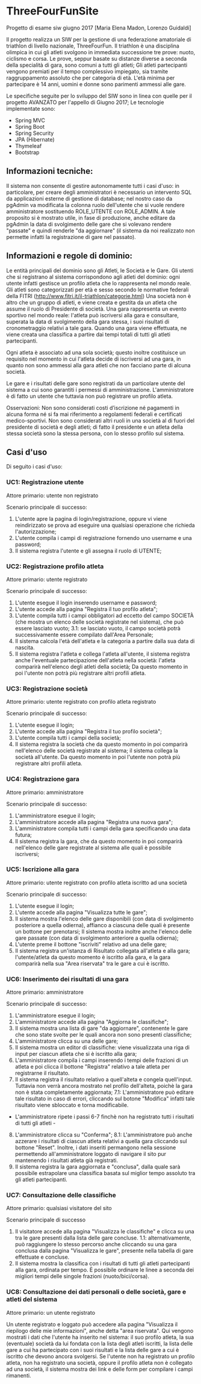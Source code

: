 # ThreeFourFunSite 
Progetto di esame siw giugno 2017 [Maria Elena Madon, Lorenzo Guidaldi]

Il progetto realizza un SIW per la gestione di una federazione amatoriale di triathlon di livello nazionale, ThreeFourFun.
Il triathlon è una disciplina olimpica in cui gli atleti svolgono in immediata successione tre prove: nuoto, ciclismo e corsa. Le prove, seppur basate su distanze diverse a seconda della specialità di gara, sono comuni a tutti gli atleti; Gli atleti partecipanti vengono premiati per il tempo complessivo impiegato, sia tramite raggruppamento assoluto che per categoria di età. L'età minima per partecipare è 14 anni, uomini e donne sono parimenti ammessi alle gare.

Le specifiche seguite per lo sviluppo del SIW sono in linea con quelle per il progetto AVANZATO per l'appello di Giugno 2017;
Le tecnologie implementate sono:
  - Spring MVC
  - Spring Boot
  - Spring Security
  - JPA (Hibernate)
  - Thymeleaf
  - Bootstrap

## Informazioni tecniche:
  Il sistema non consente di gestire autonomamente tutti i casi d'uso: in particolare, per creare degli amministratori è necessario un intervento SQL da applicazioni esterne di gestione di database; nel nostro caso da pgAdmin va modificata la colonna ruolo dell'utente che si vuole rendere amministratore sostituendo ROLE_UTENTE con ROLE_ADMIN.
  A tale proposito si è mostrato utile, in fase di produzione, anche editare da pgAdmin la data di svolgimento delle gare che si volevano rendere "passate" e quindi renderle "da aggiornare" (il sistema da noi realizzato non permette infatti la registrazione di gare nel passato).
  
## Informazioni e regole di dominio:
  Le entità principali del dominio sono gli Atleti, le Società e le Gare.
  Gli utenti che si registrano al sistema corrispondono agli atleti del dominio: ogni utente infatti gestisce un profilo atleta che lo rappresenta nel mondo reale. Gli atleti sono categorizzati per età e sesso secondo le normative federali della FITRI (http://www.fitri.it/il-triathlon/categorie.html)
  Una società non è altro che un gruppo di atleti, e viene creata e gestita da un atleta che assume il ruolo di Presidente di società.
  Una gara rappresenta un evento sportivo nel mondo reale: l'atleta può iscriversi alla gara e consultare, superata la data di svolgimento della gara stessa, i suoi risultati di cronometraggio relativi a tale gara.
  Quando una gara viene effettuata, ne viene creata una classifica a partire dai tempi totali di tutti gli atleti partecipanti.
  
  Ogni atleta è associato ad una sola società; questo inoltre costituisce un requisito nel momento in cui l'atleta decide di iscriversi ad una gara, in quanto non sono ammessi alla gara atleti che non facciano parte di alcuna società.
  
  Le gare e i risultati delle gare sono registrati da un particolare utente del sistema a cui sono garantiti i permessi di amministrazione. L'amministratore è di fatto un utente che tuttavia non può registrare un profilo atleta.
  
  Osservazioni: Non sono considerati costi d’iscrizione né pagamenti in alcuna forma né si fa mai riferimento a regolamenti federali e  certificati medico-sportivi. Non sono considerati altri ruoli in una società al di fuori del presidente di società e degli atleti; di   fatto il presidente e un atleta della stessa società sono la stessa persona, con lo stesso profilo sul sistema.
 
## Casi d'uso 
Di seguito i casi d'uso:

### UC1: Registrazione utente
Attore primario: utente non registrato

  Scenario principale di successo:
  1. L'utente apre la pagina di login/registrazione, oppure vi viene reindirizzato se prova ad eseguire una qualsiasi operazione che richieda l'autorizzazione;
  2. L'utente compila i campi di registrazione fornendo uno username e una password;
  3. Il sistema registra l'utente e gli assegna il ruolo di UTENTE;
  
### UC2: Registrazione profilo atleta
Attore primario: utente registrato

  Scenario principale di successo:
  1. L'utente esegue il login inserendo username e password;
  2. L'utente accede alla pagina "Registra il tuo profilo atleta";
  3. L'utente compila tutti i campi obbligatori ad eccetto del campo SOCIETÀ (che mostra un elenco delle società registrate nel sistema), che può essere lasciato vuoto;
    3.1: se lasciato vuoto, il campo società potrà successivamente essere compilato dall'Area Personale;
  4. Il sistema calcola l'età dell'atleta e la categoria a partire dalla sua data di nascita.
  5. Il sistema registra l'atleta e collega l'atleta all'utente, il sistema registra anche l'eventuale partecipazione dell'atleta nella società: l'atleta comparirà nell'elenco degli atleti della società;
  Da questo momento in poi l'utente non potrà più registrare altri profili atleta.
 
### UC3: Registrazione società
Attore primario: utente registrato con profilo atleta registrato

  Scenario principale di successo:
  1. L'utente esegue il login;
  2. L'utente accede alla pagina "Registra il tuo profilo società";
  3. L'utente compila tutti i campi della società;
  4. Il sistema registra la società che da questo momento in poi comparirà nell'elenco delle società registrate al sistema; il sistema collega la società all'utente.
  Da questo momento in poi l'utente non potrà più registrare altri profili atleta.
  
### UC4: Registrazione gara
Attore primario: amministratore

  Scenario principale di successo:
  1. L'amministratore esegue il login;
  2. L'amministratore accede alla pagina "Registra una nuova gara";
  3. L'amministratore compila tutti i campi della gara specificando una data futura;
  4. Il sistema registra la gara, che da questo momento in poi comparirà nell'elenco delle gare registrate al sistema alle quali è possibile iscriversi;
  
### UC5: Iscrizione alla gara
Attore primario: utente registrato con profilo atleta iscritto ad una società

  Scenario principale di successo:
  1. L'utente esegue il login;
  2. L'utente accede alla pagina "Visualizza tutte le gare";
  3. Il sistema mostra l'elenco delle gare disponibili (con data di svolgimento posteriore a quella odierna), affianco a ciascuna delle quali è presente un bottone per prenotarsi;
  Il sistema mostra inoltre anche l'elenco delle gare passate (con data di svolgimento anteriore a quella odierna);
  4. L'utente preme il bottone "iscriviti" relativo ad una delle gare;
  5. Il sistema registra un'istanza di Risultato collegata all'atleta e alla gara; l'utente/atleta da questo momento è iscritto alla gara, e la gara comparirà nella sua "Area riservata" tra le gare a cui è iscritto.
 
### UC6: Inserimento dei risultati di una gara
Attore primario: amministratore

  Scenario principale di successo:
  1. L'amministratore esegue il login;
  2. L'amministratore accede alla pagina "Aggiorna le classifiche";
  3. Il sistema mostra una lista di gare "da aggiornare", contenente le gare che sono state svolte per le quali ancora non sono presenti classifiche;
  4. L'amministratore clicca su una delle gare;
  5. Il sistema mostra un editor di classifiche: viene visualizzata una riga di input per ciascun atleta che si è iscritto alla gara;
  6. L'amministratore compila i campi inserendo i tempi delle frazioni di un atleta e poi clicca il bottone "Registra" relativo a tale atleta per registrarne il risultato.
  7. Il sistema registra il risultato relativo a quell'alteta e congela quell'input. Tuttavia non verrà ancora mostrato nel profilo dell'alteta, poichè la gara non è stata completamente aggiornata;
    7.1: L'amministratore può editare tale risultato in caso di errori, cliccando sul botone "Modifica" infatti tale risultato viene sbloccato e torna modificabile.
 - L'amministratore ripete i passi 6-7 finchè non ha registrato tutti i risultati di tutti gli atleti -
 8. L'amministratore clicca su "Conferma";
    8.1: L'amministratore può anche azzerare i risultati di ciascun atleta relativi a quella gara cliccando sul bottone "Reset". Inoltre, i dati inseriti permangono nella sessione permettendo all'amministratore loggato di navigare il sito pur mantenendo i risultati atleta già registrati.
 9. Il sistema registra la gara aggiornata e "conclusa", dalla quale sarà possibile estrapolare una classifica basata sul miglior tempo assoluto tra gli atleti partecipanti.
 
### UC7: Consultazione delle classifiche
 Attore primario: qualsiasi visitatore del sito
 
  Scenario principale di successo
  1. Il visitatore accede alla pagina "Visualizza le classifiche" e clicca su una tra le gare presenti dalla lista delle gare concluse.
      1.1: alternativamente, può raggiungere lo stesso percorso anche cliccando su una gara conclusa dalla pagina "Visualizza le gare", presente nella tabella di gare effettuate e concluse.
  2. Il sistema mostra la classifica con i risultati di tutti gli atleti partecipanti alla gara, ordinata per tempo. È possibile ordinare le linee a seconda dei migliori tempi delle singole frazioni (nuoto/bici/corsa).
  
### UC8: Consultazione dei dati personali o delle società, gare e atleti del sistema
  Attore primario: un utente registrato
  
  Un utente registrato e loggato può accedere alla pagina "Visualizza il riepilogo delle mie informazioni", anche detta "area riservata". Qui vengono mostrati i dati che l'utente ha inserito nel sistema: il suo profilo atleta, la sua (eventuale) società da lui fondata con la lista degli atleti iscritti, la lista delle gare a cui ha partecipato con i suoi risultati e la lista delle gare a cui è iscritto che devono ancora svolgersi.
  Se l'utente non ha registrato un profilo atleta, non ha registrato una società, oppure il profilo atleta non è collegato ad una società, il sistema mostra dei link e delle form per compilare i campi rimanenti.
  
  
